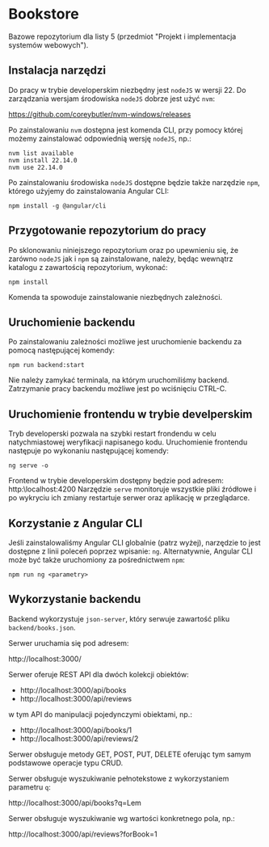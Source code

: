 # Bookstore
Bazowe repozytorium dla listy 5 (przedmiot "Projekt i implementacja systemów webowych").

## Instalacja narzędzi
Do pracy w trybie developerskim niezbędny jest `nodeJS` w wersji 22.
Do zarządzania wersjam środowiska `nodeJS` dobrze jest użyć `nvm`:

https://github.com/coreybutler/nvm-windows/releases

Po zainstalowaniu `nvm` dostępna jest komenda CLI, przy pomocy której możemy zainstalować odpowiednią wersję `nodeJS`, np.:

```
nvm list available
nvm install 22.14.0
nvm use 22.14.0
```

Po zainstalowaniu środowiska `nodeJS` dostępne będzie także narzędzie `npm`, którego użyjemy do zainstalowania Angular CLI:

```
npm install -g @angular/cli
```

## Przygotowanie repozytorium do pracy
Po sklonowaniu niniejszego repozytorium oraz po upewnieniu się, że zarówno `nodeJS` jak i `npm` są zainstalowane, należy, będąc wewnątrz katalogu z zawartością repozytorium, wykonać:

```
npm install
```

Komenda ta spowoduje zainstalowanie niezbędnych zależności.

## Uruchomienie backendu
Po zainstalowaniu zależności możliwe jest uruchomienie backendu za pomocą następującej komendy:

```
npm run backend:start
```

Nie należy zamykać terminala, na którym uruchomiliśmy backend.
Zatrzymanie pracy backendu możliwe jest po wciśnięciu CTRL-C.

## Uruchomienie frontendu w trybie develperskim
Tryb developerski pozwala na szybki restart frondendu w celu natychmiastowej weryfikacji napisanego kodu.
Uruchomienie frontendu następuje po wykonaniu następującej komendy:

```
ng serve -o
```

Frontend w trybie developerskim dostępny będzie pod adresem: http:\\localhost:4200
Narzędzie `serve` monitoruje wszystkie pliki źródłowe i po wykryciu ich zmiany restartuje serwer oraz aplikację w przeglądarce.

## Korzystanie z Angular CLI
Jeśli zainstalowaliśmy Angular CLI globalnie (patrz wyżej), narzędzie to jest dostępne z linii poleceń poprzez wpisanie: `ng`.
Alternatywnie, Angular CLI może być także uruchomiony za pośrednictwem `npm`:

```
npm run ng <parametry>
```

## Wykorzystanie backendu
Backend wykorzystuje `json-server`, który serwuje zawartość pliku `backend/books.json`.

Serwer uruchamia się pod adresem:

http://localhost:3000/

Serwer oferuje REST API dla dwóch kolekcji obiektów:

* http://localhost:3000/api/books
* http://localhost:3000/api/reviews

w tym API do manipulacji pojedynczymi obiektami, np.:

* http://localhost:3000/api/books/1
* http://localhost:3000/api/reviews/2

Serwer obsługuje metody GET, POST, PUT, DELETE oferując tym samym podstawowe operacje typu CRUD.

Serwer obsługuje wyszukiwanie pełnotekstowe z wykorzystaniem parametru `q`:

http://localhost:3000/api/books?q=Lem

Serwer obsługuje wyszukiwanie wg wartości konkretnego pola, np.:

http://localhost:3000/api/reviews?forBook=1
